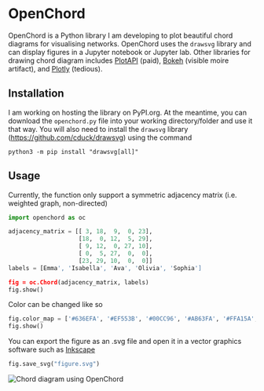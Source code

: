 # OpenChord

OpenChord is a Python library I am developing to plot beautiful chord diagrams for visualising networks. OpenChord uses the `drawsvg` library and can display figures in a Jupyter notebook or Jupyter lab. Other libraries for drawing chord diagram includes [PlotAPI](https://plotapi.com/) (paid), [Bokeh](https://holoviews.org/reference/elements/bokeh/Chord.html) (visible moire artifact), and [Plotly](https://plotly.com/python/v3/filled-chord-diagram/) (tedious). 

## Installation

I am working on hosting the library on PyPI.org. At the meantime, you can download the `openchord.py` file into your working directory/folder and use it that way. You will also need to install the `drawsvg` library (https://github.com/cduck/drawsvg) using the command
```
python3 -m pip install "drawsvg[all]"
```

## Usage

Currently, the function only support a symmetric adjacency matrix (i.e. weighted graph, non-directed)
```python
import openchord as oc

adjacency_matrix = [[ 3, 18,  9,  0, 23],
                    [18,  0, 12,  5, 29],
                    [ 9, 12,  0, 27, 10],
                    [ 0,  5, 27,  0,  0],
                    [23, 29, 10,  0,  0]]
labels = [Emma', 'Isabella', 'Ava', 'Olivia', 'Sophia']

fig = oc.Chord(adjacency_matrix, labels)
fig.show()
```
Color can be changed like so
```python
fig.color_map = ['#636EFA', '#EF553B', '#00CC96', '#AB63FA', '#FFA15A', '#19D3F3', '#FF6692', '#B6E880', '#FF97FF', '#FECB52']
fig.show()
```
You can export the figure as an .svg file and open it in a vector graphics software such as [Inkscape](https://inkscape.org/)
```python
fig.save_svg("figure.svg")
```
![Chord diagram using OpenChord](https://github.com/pke1029/open-chord/blob/main/figure.png)
